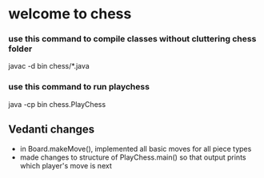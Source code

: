 # welcome to chess

### use this command to compile classes without cluttering chess folder

javac -d bin chess/*.java

### use this command to run playchess

java -cp bin chess.PlayChess


## Vedanti changes
- in Board.makeMove(), implemented all basic moves for all piece types
- made changes to structure of PlayChess.main() so that output prints which player's move is next
